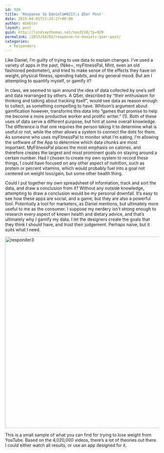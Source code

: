 ```yaml
---
id: 929
title: 'Response to Daniel&#8217;s QSer Post'
date: 2015-04-01T23:24:27+00:00
author: mbebler
layout: post
guid: http://lindsaythomas.net/hon2210/?p=929
permalink: /2015/04/01/response-to-daniels-qser-post/
categories:
  - Responders
---
```

Like Daniel, I’m guilty of trying to use data to explain changes. I’ve used a variety of apps in the past, (Nike+, myFitnessPal, Mint, even an old fashioned pedometer), and tried to make sense of the effects they have on weight, physical fitness, spending habits, and my general mood. But am I attempting to quantify myself, or gamify it?

In class, we seemed to spin around the idea of data collected by one’s self and data rearranged by others. A QSer, described by “their enthusiasm for thinking and talking about tracking itself”, would see data as reason enough to collect, as something compelling to have. Whitson’s argument about gamification however, transforms this data into “games that promise to help me become a more productive worker and prolific writer.” (1). Both of these uses of data serve a different purpose, but hint at some overall knowledge. The difference is that one requires the person taking it to determine what is useful or not, while the other allows a system to connect the dots for them. As someone who uses myFitnessPal to monitor what I’m eating, I’m allowing the software of the App to determine which data chunks are most important. MyFitnessPal places the most emphasis on calories, and therefore creates the largest and most prominent goals on staying around a certain number. Had I chosen to create my own system to record these things, I could have focused on any other aspect of nutrition, such as protein or percent vitamins, which would probably fuel into a goal not centered on weight loss/gain, but some other health thing.
  
Could I put together my own spreadsheet of information, track and sort the data, and draw a conclusion from it? Without any outside knowledge, attempting to draw a conclusion would be my personal downfall. It’s easy to see how these apps are social, and a game, but they are also a powerful tool. Potentially a tool for marketers, as Daniel mentions, but ultimately more useful to me as the consumer. I suppose my nerdery isn’t strong enough to research every aspect of known health and dietary advice, and that’s ultimately why I gamify my data. I let the designers create the goals that they think I should have, and trust their judgement. Perhaps naïve, but it suits what I need.

[<img class=" size-full wp-image-930 aligncenter" src="http://lindsaythomas.net/hon2210/wp-content/uploads/sites/7/2015/04/responder3.jpg" alt="responder3" width="812" height="626" srcset="http://lindsaythomas.net/hon2210/wp-content/uploads/sites/7/2015/04/responder3.jpg 812w, http://lindsaythomas.net/hon2210/wp-content/uploads/sites/7/2015/04/responder3-300x231.jpg 300w, http://lindsaythomas.net/hon2210/wp-content/uploads/sites/7/2015/04/responder3-100x77.jpg 100w, http://lindsaythomas.net/hon2210/wp-content/uploads/sites/7/2015/04/responder3-150x116.jpg 150w, http://lindsaythomas.net/hon2210/wp-content/uploads/sites/7/2015/04/responder3-200x154.jpg 200w, http://lindsaythomas.net/hon2210/wp-content/uploads/sites/7/2015/04/responder3-450x347.jpg 450w, http://lindsaythomas.net/hon2210/wp-content/uploads/sites/7/2015/04/responder3-600x463.jpg 600w" sizes="(max-width: 812px) 100vw, 812px" />](http://lindsaythomas.net/hon2210/wp-content/uploads/sites/7/2015/04/responder3.jpg)

This is a small sample of what you can find for trying to lose weight from YouTube. Based on the 4,020,000 videos, there’s a lot of theories out there. I could either watch all results, or use an app designed for it.